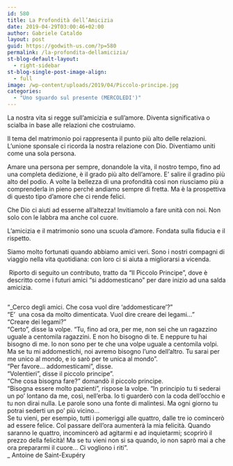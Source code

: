 ```yaml
---
id: 580
title: La Profondità dell’Amicizia
date: 2019-04-29T03:00:46+02:00
author: Gabriele Cataldo
layout: post
guid: https://godwith-us.com/?p=580
permalink: /la-profondita-dellamicizia/
st-blog-default-layout:
  - right-sidebar
st-blog-single-post-image-align:
  - full
image: /wp-content/uploads/2019/04/Piccolo-principe.jpg
categories:
  - "Uno sguardo sul presente (MERCOLEDI')"
---
```

La nostra vita si regge sull’amicizia e sull’amore. Diventa significativa o scialba in base alle relazioni che costruiamo. 

Il tema del matrimonio poi rappresenta il punto più alto delle relazioni. L’unione sponsale ci ricorda la nostra relazione con Dio. Diventiamo uniti come una sola persona.

Amare una persona per sempre, donandole la vita, il nostro tempo, fino ad una completa dedizione, è il grado più alto dell’amore. E’ salire il gradino più alto del podio. A volte la bellezza di una profondità così non riusciamo più a comprenderla in pieno perché andiamo sempre di fretta. Ma è la prospettiva di questo tipo d’amore che ci rende felici. 

Che Dio ci aiuti ad esserne all’altezza! Invitiamolo a fare unità con noi. Non solo con le labbra ma anche col cuore. 

L’amicizia e il matrimonio sono una scuola d’amore. Fondata sulla fiducia e il rispetto.

Siamo molto fortunati quando abbiamo amici veri. Sono i nostri compagni di viaggio nella vita quotidiana: con loro ci si aiuta a migliorarsi a vicenda.

&nbsp;Riporto di seguito un contributo, tratto da “Il Piccolo Principe”, dove è descritto come i futuri amici “si addomesticano” per dare inizio ad una salda amicizia.<figure class="wp-block-image">

<img src="https://godwith-us.com/wp-content/uploads/2019/04/amicizia1-1.jpg" alt="" class="wp-image-581" srcset="https://incercadidio.com/wp-content/uploads/2019/04/amicizia1-1.jpg 624w, https://incercadidio.com/wp-content/uploads/2019/04/amicizia1-1-300x179.jpg 300w" sizes="(max-width: 624px) 100vw, 624px" /> </figure> 

&#8220;_Cerco degli amici. Che cosa vuol dire ‘addomesticare’?&#8221;  
&#8220;E&#8217;&nbsp; una cosa da molto dimenticata. Vuol dire creare dei legami&#8230;&#8221;  
&#8220;Creare dei legami?&#8221;  
&#8220;Certo&#8221;, disse la volpe. &#8220;Tu, fino ad ora, per me, non sei che un ragazzino uguale a centomila ragazzini. E non ho bisogno di te. E neppure tu hai bisogno di me. Io non sono per te che una volpe uguale a centomila volpi. Ma se tu mi addomestichi, noi avremo bisogno l&#8217;uno dell&#8217;altro. Tu sarai per me unico al mondo, e io sarò per te unica al mondo&#8221;.  
&#8220;Per favore&#8230; addomesticami&#8221;, disse.  
&#8220;Volentieri&#8221;, disse il piccolo principe&#8221;.  
&#8220;Che cosa bisogna fare?&#8221; domandò il piccolo principe.  
&#8220;Bisogna essere molto pazienti&#8221;, rispose la volpe. &#8220;In principio tu ti sederai un po&#8217; lontano da me, così, nell&#8217;erba. Io ti guarderò con la coda dell&#8217;occhio e tu non dirai nulla. Le parole sono una fonte di malintesi. Ma ogni giorno tu potrai sederti un po&#8217; più vicino&#8230;  
Se tu vieni, per esempio, tutti i pomeriggi alle quattro, dalle tre io comincerò ad essere felice. Col passare dell&#8217;ora aumenterà la mia felicità. Quando saranno le quattro, incomincerò ad agitarmi e ad inquietarmi; scoprirò il prezzo della felicità! Ma se tu vieni non si sa quando, io non saprò mai a che ora prepararmi il cuore&#8230; Ci vogliono i riti&#8221;.  
_ Antoine de Saint-Exupéry
